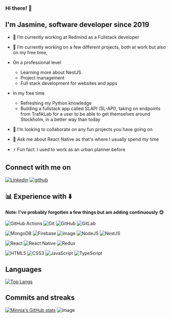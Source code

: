 ### Hi there! 👋 

## I'm Jasmine, software developer since 2019

- 🔭 I’m currently working at Redmind as a Fullstack developer

- 🌱 I’m currently working on a few different projects, both at work but also on my free time,
- On a professional level
    * Learning more about NestJS
    * Project management
    * Full stack development for websites and apps 
- In my free time 
    * Refreshing my Python knowledge
    * Building a fullstack app called SLAPI (SL-API),
      taking on endpoints from TrafikLab for a user to 
      be able to get themselves around Stockholm, in a 
      better way than today

- 👯 I’m looking to collaborate on any fun projects you have going on

- 💬 Ask me about React Native as that's where I usually spend my time

- ⚡ Fun fact: I used to work as an urban planner before

## Connect with me on

[![Linkedin](https://img.shields.io/badge/LinkedIn-0077B5?style=for-the-badge&logo=linkedin&logoColor=white)](https://www.linkedin.com/in/jasmine-pishnemazi-aa4835bb/) 
[![github](https://img.shields.io/badge/GitHub-000000?style=for-the-badge&logo=GitHub&logoColor=white)](https://github.com/Minnia)


## 📊 Experience with ⬇️ 

#### Note: I've probably forgotten a few things but am adding continuously 😊 

![GitHub Actions](https://img.shields.io/badge/github%20actions-%232671E5.svg?style=for-the-badge&logo=githubactions&logoColor=white)
![Git](https://img.shields.io/badge/git-%23F05033.svg?style=for-the-badge&logo=git&logoColor=white)
![GitHub](https://img.shields.io/badge/github-%23121011.svg?style=for-the-badge&logo=github&logoColor=white)
![GitLab](https://img.shields.io/badge/gitlab-%23181717.svg?style=for-the-badge&logo=gitlab&logoColor=white)

![MongoDB](https://img.shields.io/badge/MongoDB-%234ea94b.svg?style=for-the-badge&logo=mongodb&logoColor=white)
![Firebase](https://img.shields.io/badge/firebase-%23039BE5.svg?style=for-the-badge&logo=firebase)
![image](https://img.shields.io/badge/Google%20Analytics-E37400?style=for-the-badge&logo=google%20analytics&logoColor=white)
![NodeJS](https://img.shields.io/badge/node.js-6DA55F?style=for-the-badge&logo=node.js&logoColor=white)
![NestJS](https://img.shields.io/badge/nestjs-%23E0234E.svg?style=for-the-badge&logo=nestjs&logoColor=white)

![React](https://img.shields.io/badge/react-%2320232a.svg?style=for-the-badge&logo=react&logoColor=%2361DAFB)
![React Native](https://img.shields.io/badge/react_native-%2320232a.svg?style=for-the-badge&logo=react&logoColor=%2361DAFB)
![Redux](https://img.shields.io/badge/redux-%23593d88.svg?style=for-the-badge&logo=redux&logoColor=white)

![HTML5](https://img.shields.io/badge/html5-%23E34F26.svg?style=for-the-badge&logo=html5&logoColor=white)
![CSS3](https://img.shields.io/badge/css3-%231572B6.svg?style=for-the-badge&logo=css3&logoColor=white)
![JavaScript](https://img.shields.io/badge/javascript-%23323330.svg?style=for-the-badge&logo=javascript&logoColor=%23F7DF1E)
![TypeScript](https://img.shields.io/badge/typescript-%23007ACC.svg?style=for-the-badge&logo=typescript&logoColor=white)


## Languages

[![Top Langs](https://github-readme-stats.vercel.app/api/top-langs/?username=Minnia)](https://github.com/Minnia/SLAPI)

## Commits and streaks

[![Minnia's GitHub stats](https://github-readme-stats.vercel.app/api?username=Minnia&count_private=true&show_icons=true&theme=dark)](https://github.com/Minnia/github-readme-stats) ![image](https://github-readme-streak-stats.herokuapp.com/?user={Minnia})


